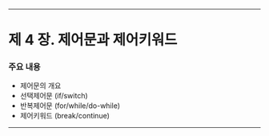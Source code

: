 ------
# 제 4 장. 제어문과 제어키워드

### 주요 내용
  * 제어문의 개요
  * 선택제어문 (if/switch)
  * 반복제어문 (for/while/do-while)
  * 제어키워드 (break/continue)
  
-----
